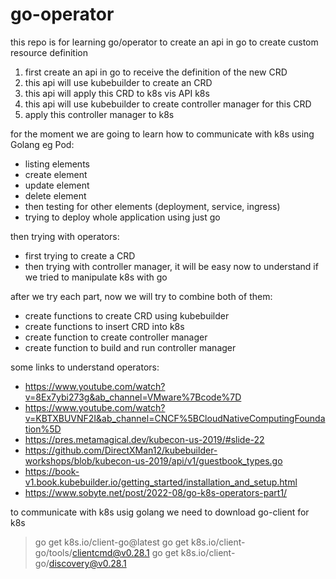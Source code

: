 # go-operator
this repo is for learning go/operator to create an api in go to create custom resource definition 


1. first create an api in go to receive the definition of the new CRD
2. this api will use kubebuilder to create an CRD
3. this api will apply this CRD to k8s vis API k8s
4. this api will use kubebuilder to create controller manager for this CRD
5. apply this controller manager to k8s

for the moment we are going to learn how to communicate with k8s using Golang eg Pod:

- listing elements
- create element
- update element
- delete element
- then testing for other elements (deployment, service, ingress)
- trying to deploy whole application using just go

then trying with operators:

- first trying to create a CRD
- then trying with controller manager, it will be easy now to understand if we tried to manipulate k8s with go


after we try each part, now we will try to combine both of them:

- create functions to create CRD using kubebuilder
- create functions to insert CRD into k8s
- create function to create controller manager
- create function to build and run controller manager

some links to understand operators:

- https://www.youtube.com/watch?v=8Ex7ybi273g&ab_channel=VMware%7Bcode%7D
- https://www.youtube.com/watch?v=KBTXBUVNF2I&ab_channel=CNCF%5BCloudNativeComputingFoundation%5D
- https://pres.metamagical.dev/kubecon-us-2019/#slide-22
- https://github.com/DirectXMan12/kubebuilder-workshops/blob/kubecon-us-2019/api/v1/guestbook_types.go
- https://book-v1.book.kubebuilder.io/getting_started/installation_and_setup.html
- https://www.sobyte.net/post/2022-08/go-k8s-operators-part1/


to communicate with k8s usig golang we need to download go-client for k8s
>go get k8s.io/client-go@latest
>go get k8s.io/client-go/tools/clientcmd@v0.28.1
>go get k8s.io/client-go/discovery@v0.28.1
